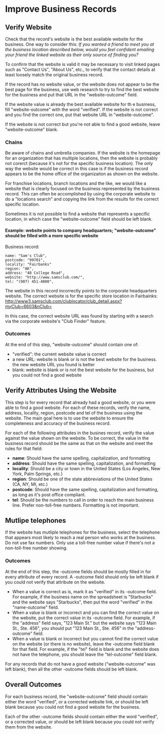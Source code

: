 Improve Business Records
========================

## Verify Website

Check that the record's website is the best available website for the business. One way to consider this: _If you wanted a friend to meet you at the business location described below, would you feel confident emailing your friend the linked website as their only source of finding you?_

To confirm that the website is valid it may be necessary to visit linked pages such as "Contact Us", "About Us", etc., to verify that the contact details at least loosely match the original business record.

If the record has no website value, or the website does not appear to be the best page for the business, use web research to try to find the best website for the business and put that URL in the "website-outcome" field.

If the website value is already the best available website for th e business, fill "website-outcome" with the word "verified". If the website is not correct and you find the correct one, put that website URL in "website-outcome".

If the website is not correct but you're not able to find a good website, leave "website-outcome" blank.

### Chains

Be aware of chains and umbrella companies. If the website is the homepage for an organization that has multiple locations, then the website is probably not corerct (because it's not for the specific business location).
The only way the website would be correct in this case is if the business record appears to be the home office of the organizaiton as shown on the website.

For franchise locations, branch locations and the like, we would like a website that is clearly focused on the business represented by the business record. This can often be accomplished by using the corporate website to do a "locations search" and copying the link from the results for the correct specific location.

Sometimes it is not possible to find a website that represents a specific location, in which case the "website-outcome" field should be left blank.

#### Example: website points to company headquarters; "website-outcome" should be filled with a more specific website

Business record:
```
name: "Sam's Club",
postcode: "99701",
locality: "Fairbanks"
region: "AK",
address: "48 College Road",
website: "http://www.samsclub.com/",
tel: "(907) 451-4800",
```

The website in this record incorrectly points to the corporate headquarters website. The correct website is for the specific store location in Fairbainks:
http://www3.samsclub.com/clublocator/club_detail.aspx?myClub=6603&nClub=

In this case, the correct website URL was found by starting with a search via the corporate website's "Club Finder" feature.

### Outcomes

At the end of this step, "website-outcome" should contain one of:
* "verified": the current website value is correct
* a new URL: website is blank or is not the best website for the business. the new website URL you found is better
* blank: website is blank or is not the best website for the business, but you could not find a good website

## Verify Attributes Using the Website

This step is for every record that already had a good website, or you were able to find a good website. For each of these records, verify the name, address, locality, region, postcode and tel of the business using the website. The main goal here is to use the website to ensure the completeness and accuracy of the business record.

For each of the following attributes in the busines record, verify the value against the value shown on the website. To be correct, the value in the business record should be the same as that on the website and meet the rules for that field:

* **name**: Should have the same spelling, capitalization, and formatting
* **address**: Should have the same spelling, capitalization, and formatting
* **locality**: Should be a city or town in the United States (Los Angeles, New York, Palm Springs, etc.)
* **region**: Should be one of the state abbreviations of the United States (CA, NY, MI, etc.)
* **postcode**: Should have the same spelling, capitalization and formatting, as long as it's post office compliant.
* **tel**: Should be the numbers to call in order to reach the main business line. Prefer non-toll-free numbers. Formatting is not important.

## Mutlipe telephones

If the website has mutliple telephones for the business, select the telephone that appears most likely to reach a real person who works at the business. Do not use fax numbers. Only use a toll-free number value if there's not a non-toll-free number showing.

### Outcomes

At the end of this step, the -outcome fields should be mostly filled in for every attribute of every record. A -outcome field should only be left blank if you could not verify that attribute on the website.

* When a value is correct as is, mark it as "verified" in its -outcome field. For example, if the business name on the spreadsheet is "Starbucks" and the website says "Starbucks", then put the word "verified" in the "name-outcome" field.
* When a value is blank or incorrect and you can find the correct value on the website, put the correct value in its -outcome field. For example, if the "address" field says, "123 Main St." but the website says "123 Main St., Ste. 456", you should put "123 Main St., Ste. 456" in the "address-outcome" field.
* When a value is blank or incorrect but you cannot find the correct value on the website (or there is no website), leave the -outcome field blank for that field. For example, if the "tel" field is blank and the website does not have the telephone, you should leave the "tel-outcome" field blank.

For any records that do not have a good website ("website-outcome" was left blank), then all the other -outcome fields should be left blank.

## Overall Outcomes

For each business record, the "website-outcome" field should contain either the word "verified", or a corrected website link, or should be left blank because you could not find a good website for the business.

Each of the other -outcome fields should contain either the word "verified", or a corrected value, or should be left blank because you could not verify them from the website.
